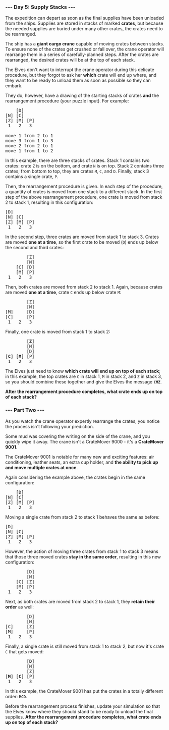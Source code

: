 ### --- Day 5: Supply Stacks ---

The expedition can depart as soon as the final supplies have been unloaded from the ships. Supplies
are stored in stacks of marked <b>crates</b>, but because the needed supplies are buried under many
other crates, the crates need to be rearranged.

The ship has a <b>giant cargo crane</b> capable of moving crates between stacks. To ensure none of
the crates get crushed or fall over, the crane operator will rearrange them in a series of
carefully-planned steps. After the crates are rearranged, the desired crates will be at the top of
each stack.

The Elves don't want to interrupt the crane operator during this delicate procedure, but they forgot
to ask her <b>which</b> crate will end up where, and they want to be ready to unload them as soon as
possible so they can embark.

They do, however, have a drawing of the starting stacks of crates <b>and</b> the rearrangement
procedure (your puzzle input). For example:

<pre>
    [D]    
[N] [C]    
[Z] [M] [P]
 1   2   3 

move 1 from 2 to 1
move 3 from 1 to 3
move 2 from 2 to 1
move 1 from 1 to 2
</pre>

In this example, there are three stacks of crates. Stack 1 contains two crates: crate <code>Z</code>
is on the bottom, and crate <code>N</code> is on top. Stack 2 contains three crates; from bottom to
top, they are crates <code>M</code>, <code>C</code>, and <code>D</code>. Finally, stack 3 contains a
single crate, <code>P</code>.

Then, the rearrangement procedure is given. In each step of the procedure, a quantity of crates is
moved from one stack to a different stack. In the first step of the above rearrangement procedure,
one crate is moved from stack 2 to stack 1, resulting in this configuration:

<pre>
[D]        
[N] [C]    
[Z] [M] [P]
 1   2   3 
</pre>

In the second step, three crates are moved from stack 1 to stack 3. Crates are moved <b>one at a
time</b>, so the first crate to be moved (<code>D</code>) ends up below the second and third crates:

<pre>
        [Z]
        [N]
    [C] [D]
    [M] [P]
 1   2   3
</pre>

Then, both crates are moved from stack 2 to stack 1. Again, because crates are moved <b>one at a
time</b>, crate <code>C</code> ends up below crate <code>M</code>:

<pre>
        [Z]
        [N]
[M]     [D]
[C]     [P]
 1   2   3
</pre>

Finally, one crate is moved from stack 1 to stack 2:

<pre>
        [<b>Z</b>]
        [N]
        [D]
[<b>C</b>] [<b>M</b>] [P]
 1   2   3
</pre>

The Elves just need to know <b>which crate will end up on top of each stack</b>; in this example,
the top crates are <code>C</code> in stack 1, <code>M</code> in stack 2, and <code>Z</code> in stack
3, so you should combine these together and give the Elves the message <code><b>CMZ</b></code>.

<b>After the rearrangement procedure completes, what crate ends up on top of each stack?</b>

### --- Part Two ---

As you watch the crane operator expertly rearrange the crates, you notice the process isn't
following your prediction.

Some mud was covering the writing on the side of the crane, and you quickly wipe it away. The crane
isn't a CrateMover 9000 - it's a <b>CrateMover 9001</b>.

The CrateMover 9001 is notable for many new and exciting features: air conditioning, leather seats,
an extra cup holder, and <b>the ability to pick up and move multiple crates at once</b>.

Again considering the example above, the crates begin in the same configuration:

<pre>
    [D]    
[N] [C]    
[Z] [M] [P]
 1   2   3 
</pre>

Moving a single crate from stack 2 to stack 1 behaves the same as before:

<pre>
[D]        
[N] [C]    
[Z] [M] [P]
 1   2   3 
</pre>

However, the action of moving three crates from stack 1 to stack 3 means that those three moved
crates <b>stay in the same order</b>, resulting in this new configuration:

<pre>
        [D]
        [N]
    [C] [Z]
    [M] [P]
 1   2   3
</pre>

Next, as both crates are moved from stack 2 to stack 1, they <b>retain their order</b> as well:

<pre>
        [D]
        [N]
[C]     [Z]
[M]     [P]
 1   2   3
</pre>

Finally, a single crate is still moved from stack 1 to stack 2, but now it's crate <code>C</code>
that gets moved:

<pre>
        [<b>D</b>]
        [N]
        [Z]
[<b>M</b>] [<b>C</b>] [P]
 1   2   3
</pre>

In this example, the CrateMover 9001 has put the crates in a totally different order:
<code><b>MCD</b></code>.

Before the rearrangement process finishes, update your simulation so that the Elves know where they
should stand to be ready to unload the final supplies. <b>After the rearrangement procedure
completes, what crate ends up on top of each stack?</b>